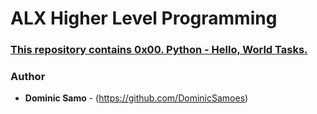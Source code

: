 # ALX Higher Level Programming

### [This repository contains 0x00. Python - Hello, World Tasks.](./0x00-python-hello_world)


### Author
* **Dominic Samo** - (https://github.com/DominicSamoes)
